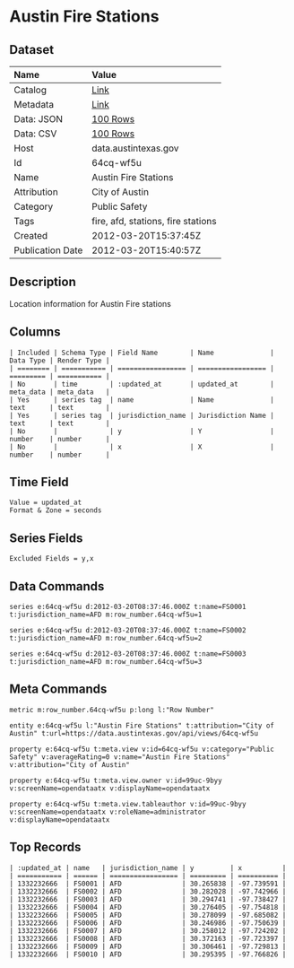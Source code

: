 # Austin Fire Stations

## Dataset

| Name | Value |
| :--- | :---- |
| Catalog | [Link](https://catalog.data.gov/dataset/austin-fire-stations) |
| Metadata | [Link](https://data.austintexas.gov/api/views/64cq-wf5u) |
| Data: JSON | [100 Rows](https://data.austintexas.gov/api/views/64cq-wf5u/rows.json?max_rows=100) |
| Data: CSV | [100 Rows](https://data.austintexas.gov/api/views/64cq-wf5u/rows.csv?max_rows=100) |
| Host | data.austintexas.gov |
| Id | 64cq-wf5u |
| Name | Austin Fire Stations |
| Attribution | City of Austin |
| Category | Public Safety |
| Tags | fire, afd, stations, fire stations |
| Created | 2012-03-20T15:37:45Z |
| Publication Date | 2012-03-20T15:40:57Z |

## Description

Location information for Austin Fire stations

## Columns

```ls
| Included | Schema Type | Field Name        | Name              | Data Type | Render Type |
| ======== | =========== | ================= | ================= | ========= | =========== |
| No       | time        | :updated_at       | updated_at        | meta_data | meta_data   |
| Yes      | series tag  | name              | Name              | text      | text        |
| Yes      | series tag  | jurisdiction_name | Jurisdiction Name | text      | text        |
| No       |             | y                 | Y                 | number    | number      |
| No       |             | x                 | X                 | number    | number      |
```

## Time Field

```ls
Value = updated_at
Format & Zone = seconds
```

## Series Fields

```ls
Excluded Fields = y,x
```

## Data Commands

```ls
series e:64cq-wf5u d:2012-03-20T08:37:46.000Z t:name=FS0001 t:jurisdiction_name=AFD m:row_number.64cq-wf5u=1

series e:64cq-wf5u d:2012-03-20T08:37:46.000Z t:name=FS0002 t:jurisdiction_name=AFD m:row_number.64cq-wf5u=2

series e:64cq-wf5u d:2012-03-20T08:37:46.000Z t:name=FS0003 t:jurisdiction_name=AFD m:row_number.64cq-wf5u=3
```

## Meta Commands

```ls
metric m:row_number.64cq-wf5u p:long l:"Row Number"

entity e:64cq-wf5u l:"Austin Fire Stations" t:attribution="City of Austin" t:url=https://data.austintexas.gov/api/views/64cq-wf5u

property e:64cq-wf5u t:meta.view v:id=64cq-wf5u v:category="Public Safety" v:averageRating=0 v:name="Austin Fire Stations" v:attribution="City of Austin"

property e:64cq-wf5u t:meta.view.owner v:id=99uc-9byy v:screenName=opendataatx v:displayName=opendataatx

property e:64cq-wf5u t:meta.view.tableauthor v:id=99uc-9byy v:screenName=opendataatx v:roleName=administrator v:displayName=opendataatx
```

## Top Records

```ls
| :updated_at | name   | jurisdiction_name | y         | x          | 
| =========== | ====== | ================= | ========= | ========== | 
| 1332232666  | FS0001 | AFD               | 30.265838 | -97.739591 | 
| 1332232666  | FS0002 | AFD               | 30.282028 | -97.742966 | 
| 1332232666  | FS0003 | AFD               | 30.294741 | -97.738427 | 
| 1332232666  | FS0004 | AFD               | 30.276405 | -97.754818 | 
| 1332232666  | FS0005 | AFD               | 30.278099 | -97.685082 | 
| 1332232666  | FS0006 | AFD               | 30.246986 | -97.750639 | 
| 1332232666  | FS0007 | AFD               | 30.258012 | -97.724202 | 
| 1332232666  | FS0008 | AFD               | 30.372163 | -97.723397 | 
| 1332232666  | FS0009 | AFD               | 30.306461 | -97.729813 | 
| 1332232666  | FS0010 | AFD               | 30.295395 | -97.766826 | 
```